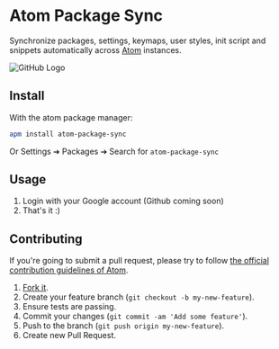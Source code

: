 # Atom Package Sync


Synchronize packages, settings, keymaps, user styles, init script and snippets automatically across [Atom](http://atom.io) instances.

![GitHub Logo](https://cloud.githubusercontent.com/assets/642515/24077085/c527a32c-0c17-11e7-8744-8ed4ab9567fc.gif)


## Install

With the atom package manager:
```bash
apm install atom-package-sync
```
Or Settings ➔ Packages ➔ Search for `atom-package-sync`

## Usage

1. Login with your Google account (Github coming soon)
2. That's it :)


## Contributing

If you're going to submit a pull request, please try to follow [the official contribution guidelines of Atom](https://atom.io/docs/latest/contributing).

1. [Fork it](https://github.com/macor161/atom-package-sync/).
2. Create your feature branch (`git checkout -b my-new-feature`).
3. Ensure tests are passing.
4. Commit your changes (`git commit -am 'Add some feature'`).
5. Push to the branch (`git push origin my-new-feature`).
6. Create new Pull Request.
